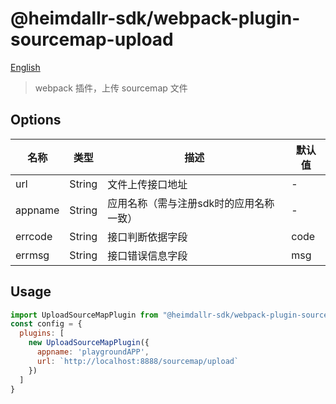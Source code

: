 # @heimdallr-sdk/webpack-plugin-sourcemap-upload

[English](./README_en.md)

> webpack 插件，上传 sourcemap 文件

## Options

|名称|类型|描述|默认值|
|-|-|-|-|
|url|String|文件上传接口地址|-|
|appname|String|应用名称（需与注册sdk时的应用名称一致）|-|
|errcode|String|接口判断依据字段|code|
|errmsg|String|接口错误信息字段|msg|

## Usage

```js
import UploadSourceMapPlugin from "@heimdallr-sdk/webpack-plugin-sourcemap-upload";
const config = {
  plugins: [
    new UploadSourceMapPlugin({
      appname: 'playgroundAPP',
      url: `http://localhost:8888/sourcemap/upload`
    })
  ]
}
```
